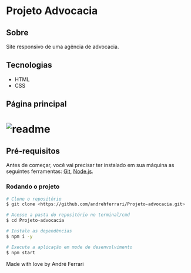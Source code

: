 <h1>Projeto Advocacia</h1>

## Sobre
<p>Site responsivo de uma agência de advocacia.</p>

## Tecnologias 
- HTML
- CSS

## Página principal
<h1>
    <img alt='readme' title='readme' src='./gifs/home.gif'/>
</h1>

## Pré-requisitos
Antes de começar, você vai precisar ter instalado em sua máquina as seguintes ferramentas:
[Git](https://git-scm.com), [Node.js](https://nodejs.org/en/).


### Rodando o projeto

```bash
# Clone o repositório
$ git clone <https://github.com/andrehferrari/Projeto-advocacia.git>

# Acesse a pasta do repositório no terminal/cmd
$ cd Projeto-advocacia

# Instale as dependências
$ npm i -y

# Execute a aplicação em mode de desenvolvimento
$ npm start
```

Made with love by André Ferrari
